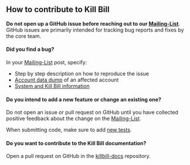## How to contribute to Kill Bill

**Do not open up a GitHub issue before reaching out to our [Mailing-List](https://groups.google.com/forum/#!forum/killbilling-users)**. GitHub issues are primarily intended for tracking bug reports and fixes by the core team.

#### **Did you find a bug?**

In your [Mailing-List](https://groups.google.com/forum/#!forum/killbilling-users) post, specify:

* Step by step description on how to reproduce the issue
* [Account data dump](https://github.com/killbill/killbill/wiki/Production-troubleshooting#exporting-account-data) of an affected account
* [System and Kill Bill information](https://github.com/killbill/killbill/wiki/Production-troubleshooting#exporting-system-information)

#### **Do you intend to add a new feature or change an existing one?**

Do not open an issue or pull request on GitHub until you have collected positive feedback about the change on the [Mailing-List](https://groups.google.com/forum/#!forum/killbilling-users).

When submitting code, make sure to add [new tests](https://github.com/killbill/killbill/wiki/Navigating-the-Kill-Bill-codebase).

#### **Do you want to contribute to the Kill Bill documentation?**

Open a pull request on GitHub in the [killbill-docs](https://github.com/killbill/killbill-docs) repository.

